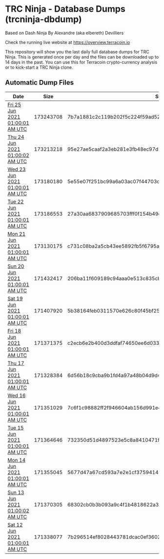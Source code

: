 # TRC Ninja - Database Dumps (trcninja-dbdump)
Based on Dash Ninja By Alexandre (aka elbereth) Devilliers

Check the running live website at https://overview.terracoin.io

This repository will show you the last daily full database dumps for TRC Ninja. This is generated once per day and the files can be downloaded up to 14 days in the past.
You can use this for Terracoin crypto-currency analysis or to kick-start a TRC Ninja clone.


## Automatic Dump Files
| Date | Size | SHA256 |
|--|--|--|
| [Fri 25 Jun 2021 01:00:01 AM UTC](https://transfer.sh/1NWWdkL/trcninja-dbdump-20210625010001.tar.bz2) | 173243708 | 7b7a1881c2c119b202f5c224f59ad52f54da469b842f95e23b939bd4ef7bd1e9 | 
| [Thu 24 Jun 2021 01:00:02 AM UTC](https://transfer.sh/1qad12t/trcninja-dbdump-20210624010002.tar.bz2) | 173213218 | 95e27ae5caaf2a3eb281e3fb48ec97d1143d002686af726e53b3f23d1ca50a0c | 
| [Wed 23 Jun 2021 01:00:01 AM UTC](https://transfer.sh/1Jdhgex/trcninja-dbdump-20210623010001.tar.bz2) | 173180180 | 5e55e07f251bc99a6a03ac07f44703c40e7ffe306c201bd7b2869060be4169ee | 
| [Tue 22 Jun 2021 01:00:01 AM UTC](https://transfer.sh/1tuKYrJ/trcninja-dbdump-20210622010001.tar.bz2) | 173186553 | 27a30aa6837909685703fff0f154b49d6071241947dec96d0c11252265b3ab3e | 
| [Mon 21 Jun 2021 01:00:01 AM UTC](https://transfer.sh/1u4A2Tc/trcninja-dbdump-20210621010001.tar.bz2) | 173130175 | c731c08ba2a5cb43ee5892fb5f6795af2dd1e1394b81365fabd503ae24ac6008 | 
| [Sun 20 Jun 2021 01:00:01 AM UTC](https://transfer.sh/1xkltnj/trcninja-dbdump-20210620010001.tar.bz2) | 171432417 | 206ba11f609189c94aaa0e513c835cb018542145e0e91baf7675756be05ec58f | 
| [Sat 19 Jun 2021 01:00:01 AM UTC](https://transfer.sh/1ibyZJH/trcninja-dbdump-20210619010001.tar.bz2) | 171407920 | 5b38164feb0311570e626c80f45bf25400293a8fb515e8df1d8b5be8eb8f1b66 | 
| [Fri 18 Jun 2021 01:00:01 AM UTC](https://transfer.sh/1OT7iLR/trcninja-dbdump-20210618010001.tar.bz2) | 171371375 | c2ecb6e2b400d3ddfaf74650ee6d03321661871bb5a210cb96c7f12118631872 | 
| [Thu 17 Jun 2021 01:00:01 AM UTC](https://transfer.sh/Ar/trcninja-dbdump-20210617010001.tar.bz2) | 171328384 | 6d56b18c9cba9b1fd4a97a48b04d9d4c091b420f6646f3f5fdd319fa0561f1e7 | 
| [Wed 16 Jun 2021 01:00:01 AM UTC](https://transfer.sh/1jo7cm6/trcninja-dbdump-20210616010001.tar.bz2) | 171351029 | 7c6f1c98882ff2f946604ab156d991e4890fb8cfadcc44b83588853f27cfd67d | 
| [Tue 15 Jun 2021 01:00:01 AM UTC](https://transfer.sh/1C2ASFT/trcninja-dbdump-20210615010001.tar.bz2) | 171364646 | 732350d51d4897523e5c8a8410471f79690a8c275651b41ddc30da4b842090bf | 
| [Mon 14 Jun 2021 01:00:01 AM UTC](https://transfer.sh/1peSyJx/trcninja-dbdump-20210614010001.tar.bz2) | 171355045 | 5677d47a67cd593a7e2e1cf37594149116ec79bd7d8c2233a7189dd55ede8233 | 
| [Sun 13 Jun 2021 01:00:02 AM UTC](https://transfer.sh/1iQYL5a/trcninja-dbdump-20210613010001.tar.bz2) | 171370305 | 68302cb0b3b093a9c4f1b4818622a30740fc053ff2a8e2148f8490f28231f298 | 
| [Sat 12 Jun 2021 01:00:01 AM UTC](https://transfer.sh/18BAGo9/trcninja-dbdump-20210612010001.tar.bz2) | 171338077 | 7b296514ef8028443781dcac0ef3602c9549f79edc82fd2fae46fbff6735eb2d | 
